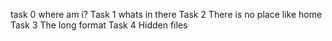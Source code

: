 task 0 where am i?
Task 1 whats in there
Task 2 There is no place like home
Task 3 The long format
Task 4 Hidden files